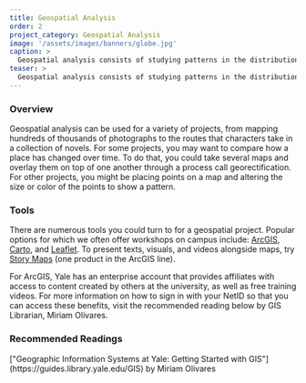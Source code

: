 ```yaml
---
title: Geospatial Analysis
order: 2
project_category: Geospatial Analysis
image: '/assets/images/banners/globe.jpg'
caption: >
  Geospatial analysis consists of studying patterns in the distributions of entities in space. Read more about geographic analysis methods and resources below.
teaser: >
  Geospatial analysis consists of studying patterns in the distributions of entities in space. Click to read more about geographic analysis methods.
---
```


<h3 class='subheading'>Overview</h3>

Geospatial analysis can be used for a variety of projects, from mapping hundreds of thousands of photographs to the routes that characters take in a collection of novels. For some projects, you may want to compare how a place has changed over time. To do that, you could take several maps and overlay them on top of one another through a process call georectification. For other projects, you might be placing points on a map and altering the size or color of the points to show a pattern.  

<h3 class='subheading'>Tools</h3>

There are numerous tools you could turn to for a geospatial project. Popular options for which we often offer workshops on campus include: [ArcGIS](https://www.arcgis.com/home/index.html), [Carto](https://carto.com/), and [Leaflet](http://leafletjs.com/). To present texts, visuals, and videos alongside maps, try [Story Maps](https://storymaps.arcgis.com/en/) (one product in the ArcGIS line).

For ArcGIS, Yale has an enterprise account that provides affiliates with access to content created by others at the university, as well as free training videos. For more information on how to sign in with your NetID so that you can access these benefits, visit the recommended reading below by GIS Librarian, Miriam Olivares.

<h3 class='subheading'>Recommended Readings</h3>
["Geographic Information Systems at Yale: Getting Started with GIS"](https://guides.library.yale.edu/GIS) by Miriam Olivares
